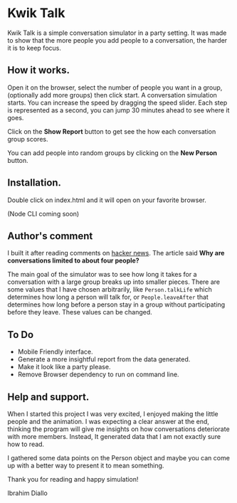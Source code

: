 # Kwik Talk

Kwik Talk is a simple conversation simulator in a party setting. It was made to show that the more people you add people to a conversation, the harder it is to keep focus.

## How it works. 

Open it on the browser, select the number of people you want in a group, (optionally add more groups) then click start. A conversation simulation starts. You can increase the speed by dragging the speed slider. Each step is represented as a second, you can jump 30 minutes ahead to see where it goes.

Click on the **Show Report** button to get see the how each conversation group scores.

You can add people into random groups by clicking on the **New Person** button. 


## Installation. 

Double click on index.html and it will open on your favorite browser.

(Node CLI coming soon)

## Author's comment

I built it after reading comments on [hacker news](https://news.ycombinator.com/item?id=17964657). The article said **Why are conversations limited to about four people?**

The main goal of the simulator was to see how long it takes for a conversation with a large group breaks up into smaller pieces. There are some values that I have chosen arbitrarily, like `Person.talkLife` which determines how long a person will talk for, or `People.leaveAfter` that determines how long before a person stay in a group without participating before they leave. These values can be changed.

## To Do

* Mobile Friendly interface.
* Generate a more insightful report from the data generated.
* Make it look like a party please.
* Remove Browser dependency to run on command line.

## Help and support.

When I started this project I was very excited, I enjoyed making the little people and the animation. I was expecting a clear answer at the end, thinking the program will give me insights on how conversations deteriorate with more members. Instead, It generated data that I am not exactly sure how to read. 

I gathered some data points on the Person object and maybe you can come up with a better way to present it to mean something. 

Thank you for reading and happy simulation!

Ibrahim Diallo